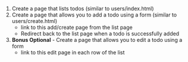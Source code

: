 1. Create a page that lists todos (similar to users/index.html)
2. Create a page that allows you to add a todo using a form (similar to users/create.html)
   - link to this add/create page from the list page
   - Redirect back to the list page when a todo is successfully added
3. **Bonus Optional** - Create a page that allows you to edit a todo using a form
   - link to this edit page in each row of the list
